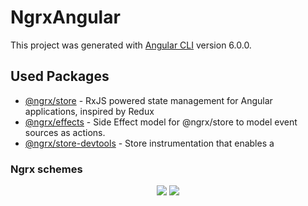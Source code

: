 # NgrxAngular

This project was generated with [Angular CLI](https://github.com/angular/angular-cli) version 6.0.0.

## Used Packages

* [@ngrx/store](./docs/store/README.md) - RxJS powered state management for Angular applications, inspired by Redux
* [@ngrx/effects](./docs/effects/README.md) - Side Effect model for @ngrx/store to model event sources as actions.
* [@ngrx/store-devtools](./docs/store-devtools/README.md) - Store instrumentation that enables a

### Ngrx schemes
<p align="center">
  <img src="https://duncanhunter.com.au/content/images/2017/11/ngrx-is.png">
  <img src="https://image.ibb.co/hPC1jJ/Schema_Ngrx.png">
</p>
